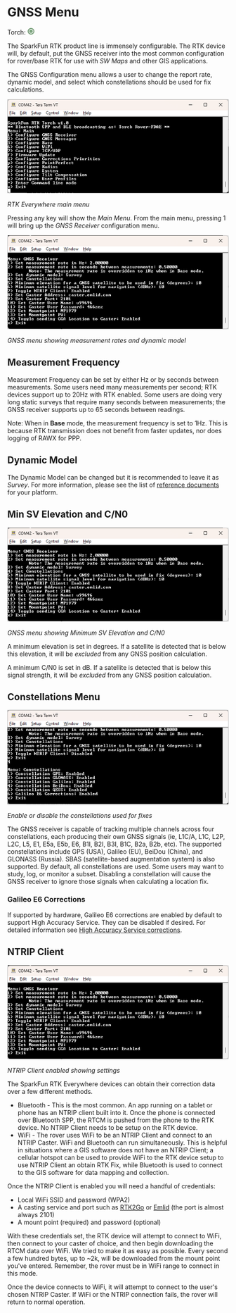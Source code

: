 # GNSS Menu

Torch: ![Feature Supported](img/Icons/GreenDot.png)

The SparkFun RTK product line is immensely configurable. The RTK device will, by default, put the GNSS receiver into the most common configuration for rover/base RTK for use with *SW Maps* and other GIS applications. 

The GNSS Configuration menu allows a user to change the report rate, dynamic model, and select which constellations should be used for fix calculations.

![RTK Everywhere Main Menu](<img/Terminal/SparkFun RTK Everywhere - Main Menu.png>)

*RTK Everywhere main menu*

Pressing any key will show the *Main Menu*. From the main menu, pressing 1 will bring up the *GNSS Receiver* configuration menu. 

![GNSS menu showing measurement rates and dynamic model](<img/Terminal/SparkFun RTK Everywhere - GNSS Receiver.png>)

*GNSS menu showing measurement rates and dynamic model*

## Measurement Frequency

Measurement Frequency can be set by either Hz or by seconds between measurements. Some users need many measurements per second; RTK devices support up to 20Hz with RTK enabled. Some users are doing very long static surveys that require many seconds between measurements; the GNSS receiver supports up to 65 seconds between readings.

Note: When in **Base** mode, the measurement frequency is set to 1Hz. This is because RTK transmission does not benefit from faster updates, nor does logging of RAWX for PPP.

## Dynamic Model

The Dynamic Model can be changed but it is recommended to leave it as *Survey*. For more information, please see the list of [reference documents](reference_documents.md) for your platform.

## Min SV Elevation and C/N0

![Elevation and C/N0](<img/Terminal/SparkFun RTK Everywhere - GNSS Receiver.png>)

*GNSS menu showing Minimum SV Elevation and C/N0*

A minimum elevation is set in degrees. If a satellite is detected that is below this elevation, it will be *excluded* from any GNSS position calculation.

A minimum C/N0 is set in dB. If a satellite is detected that is below this signal strength, it will be *excluded* from any GNSS position calculation.

## Constellations Menu

![Enable or disable the constellations used for fixes](<img/Terminal/SparkFun RTK Everywhere - GNSS Menu Constellations.png>)

*Enable or disable the constellations used for fixes*

The GNSS receiver is capable of tracking multiple channels across four constellations, each producing their own GNSS signals (ie, L1C/A, L1C, L2P, L2C, L5, E1, E5a, E5b, E6, B1I, B2I, B3I, B1C, B2a, B2b, etc). The supported constellations include GPS (USA), Galileo (EU), BeiDou (China), and GLONASS (Russia). SBAS (satellite-based augmentation system) is also supported. By default, all constellations are used. Some users may want to study, log, or monitor a subset. Disabling a constellation will cause the GNSS receiver to ignore those signals when calculating a location fix.

### Galileo E6 Corrections

If supported by hardware, Galileo E6 corrections are enabled by default to support High Accuracy Service. They can be disabled if desired. For detailed information see [High Accuracy Service corrections](correction_sources.md#galileo-has).

## NTRIP Client

![NTRIP Client enabled showing settings](<img/Terminal/SparkFun RTK Everywhere - GNSS Receiver.png>)

*NTRIP Client enabled showing settings*

The SparkFun RTK Everywhere devices can obtain their correction data over a few different methods. 

* Bluetooth - This is the most common. An app running on a tablet or phone has an NTRIP client built into it. Once the phone is connected over Bluetooth SPP, the RTCM is pushed from the phone to the RTK device. No NTRIP Client needs to be setup on the RTK device.
* WiFi - The rover uses WiFi to be an NTRIP Client and connect to an NTRIP Caster. WiFi and Bluetooth can run simultaneously. This is helpful in situations where a GIS software does not have an NTRIP Client; a cellular hotspot can be used to provide WiFi to the RTK device setup to use NTRIP Client an obtain RTK Fix, while Bluetooth is used to connect to the GIS software for data mapping and collection.

Once the NTRIP Client is enabled you will need a handful of credentials:

* Local WiFi SSID and password (WPA2)
* A casting service and port such as [RTK2Go](http://rtk2go.com/) or [Emlid](https://emlid.com/ntrip-caster/) (the port is almost always 2101)
* A mount point (required) and password (optional)

With these credentials set, the RTK device will attempt to connect to WiFi, then connect to your caster of choice, and then begin downloading the RTCM data over WiFi. We tried to make it as easy as possible. Every second a few hundred bytes, up to ~2k, will be downloaded from the mount point you've entered. Remember, the rover must be in WiFi range to connect in this mode.

Once the device connects to WiFi, it will attempt to connect to the user's chosen NTRIP Caster. If WiFi or the NTRIP connection fails, the rover will return to normal operation.
